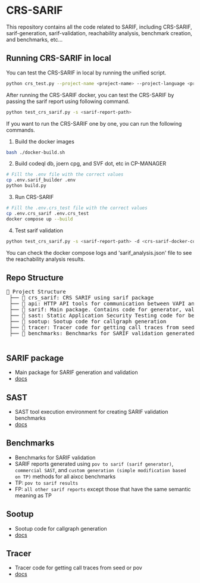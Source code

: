 # CRS-SARIF
This repository contains all the code related to SARIF, including CRS-SARIF, sarif-generation, sarif-validation, reachability analysis, benchmark creation, and benchmarks, etc...

## Running CRS-SARIF in local
You can test the CRS-SARIF in local by running the unified script.

```bash
python crs_test.py --project-name <project-name> --project-language <project-language> --original-oss-fuzz-dir <original-oss-fuzz-dir> --working-oss-fuzz-dir <working-oss-fuzz-dir> --crs-test-dir <crs-test-dir> --tarball-dir <tarball-dir> --run-docker-build --run-sarif-build --run-crs
```

After running the CRS-SARIF docker, you can test the CRS-SARIF by passing the sarif report using following command.

```bash
python test_crs_sarif.py -s <sarif-report-path>
```

If you want to run the CRS-SARIF one by one, you can run the following commands.

1. Build the docker images
```bash
bash ./docker-build.sh
```
2. Build codeql db, joern cpg, and SVF dot, etc in CP-MANAGER
```bash
# Fill the .env file with the correct values
cp .env.sarif_builder .env
python build.py
```
3. Run CRS-SARIF
```bash
# Fill the .env.crs_test file with the correct values
cp .env.crs_sarif .env.crs_test
docker compose up --build
```

4. Test sarif validation
```bash
python test_crs_sarif.py -s <sarif-report-path> -d <crs-sarif-docker-container-id>
```
You can check the docker compose logs and 'sarif_analysis.json' file to see the reachability analysis results.



## Repo Structure
<pre>
📂 Project Structure
 ├── 📁 crs_sarif: CRS SARIF using sarif package
 ├── 📁 api: HTTP API tools for communication between VAPI and crs-sarif
 ├── 📁 sarif: Main package. Contains code for generator, validator, reachability analysis, benchmark creation, etc.
 ├── 📁 sast: Static Application Security Testing code for benchmark generation
 ├── 📁 sootup: Sootup code for callgraph generation
 ├── 📁 tracer: Tracer code for getting call traces from seed or pov
 ├── 📁 benchmarks: Benchmarks for SARIF validation generated by SAST

</pre>

## SARIF package
- Main package for SARIF generation and validation
- [docs](./sarif/README.md)

## SAST
- SAST tool execution environment for creating SARIF validation benchmarks
- [docs](./sast/README.md)

## Benchmarks
- Benchmarks for SARIF validation
- SARIF reports generated using `pov to sarif (sarif generator)`, `commercial SAST`, and `custom generation (simple modification based on TP)` methods for all aixcc benchmarks
- TP: `pov to sarif results`
- FP: `all other sarif reports` except those that have the same semantic meaning as TP

## Sootup
- Sootup code for callgraph generation
- [docs](./sootup/README.md)

## Tracer
- Tracer code for getting call traces from seed or pov
- [docs](./tracer/README.md)